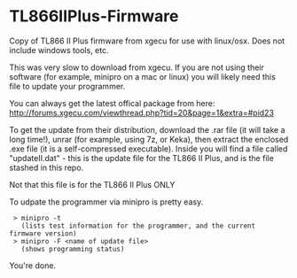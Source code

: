 # TL866IIPlus-Firmware
Copy of TL866 II Plus firmware from xgecu for use with linux/osx.  Does not include windows tools, etc.

This was very slow to download from xgecu.  If you are not using their software (for example, minipro on a mac or linux) you will likely need this file to update your programmer. 

You can always get the latest offical package from here: http://forums.xgecu.com/viewthread.php?tid=20&page=1&extra=#pid23

To get the update from their distribution, download the .rar file (it will take a long time!), unrar (for example, using 7z, or Keka), then extract the enclosed .exe file (it is a self-compressed executable).  Inside you will find a file called "updateII.dat" - this is the update file for the TL866 II Plus, and is the file stashed in this repo.


Not that this file is for the TL866 II Plus ONLY


To udpate the programmer via minipro is pretty easy.

     > minipro -t
       (lists test information for the programmer, and the current firmware version)
     > minipro -F <name of update file>
       (shows programming status)

You're done.
